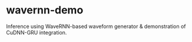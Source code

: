 # wavernn-demo
Inference using WaveRNN-based waveform generator &amp; demonstration of CuDNN-GRU integration.
